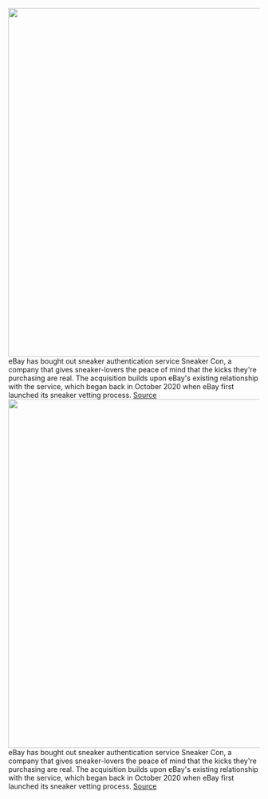 <img src='https://cdn.vox-cdn.com/thumbor/HJOwQNzvY87QQqOWf0a332LOX5w=/0x0:1616x909/1200x800/filters:focal(679x326:937x584)/cdn.vox-cdn.com/uploads/chorus_image/image/70207250/Ebay_Sneakers.0.jpg' width='700px' /><br/>
eBay has bought out sneaker authentication service Sneaker Con, a company that gives sneaker-lovers the peace of mind that the kicks they're purchasing are real. The acquisition builds upon eBay's existing relationship with the service, which began back in October 2020 when eBay first launched its sneaker vetting process.
<a href='https://www.theverge.com/2021/11/29/22808373/ebay-sneaker-con-acquisition'> Source <a/><img src='https://cdn.vox-cdn.com/thumbor/HJOwQNzvY87QQqOWf0a332LOX5w=/0x0:1616x909/1200x800/filters:focal(679x326:937x584)/cdn.vox-cdn.com/uploads/chorus_image/image/70207250/Ebay_Sneakers.0.jpg' width='700px' /><br/>
eBay has bought out sneaker authentication service Sneaker Con, a company that gives sneaker-lovers the peace of mind that the kicks they're purchasing are real. The acquisition builds upon eBay's existing relationship with the service, which began back in October 2020 when eBay first launched its sneaker vetting process.
<a href='https://www.theverge.com/2021/11/29/22808373/ebay-sneaker-con-acquisition'> Source <a/>